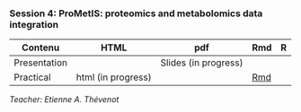 ### Session 4: ProMetIS: proteomics and metabolomics data integration
        
| Contenu | HTML | pdf | Rmd | R |
|--------------------------------------------------|------|------|-----|-----|
| Presentation |  | Slides (in progress) |  |
| Practical | html (in progress) |  | [Rmd](dubii_session4_ProMetIS_practical.Rmd) |  |

*Teacher: Etienne A. Thévenot*

